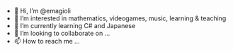 - 👋 Hi, I’m @emagioli
- 👀 I’m interested in mathematics, videogames, music, learning & teaching
- 🌱 I’m currently learning C# and Japanese 
- 💞️ I’m looking to collaborate on ...
- 📫 How to reach me ...

<!---
bilbobct/bilbobct is a ✨ special ✨ repository because its `README.md` (this file) appears on your GitHub profile.
You can click the Preview link to take a look at your changes.
--->
